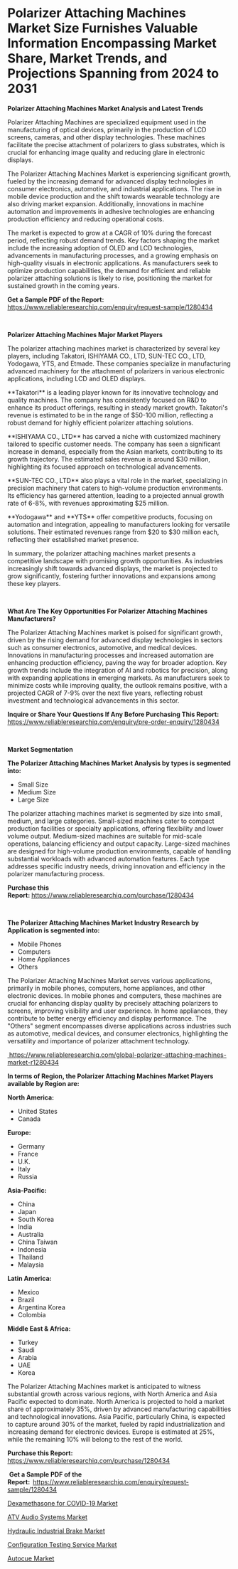 <p><h1>Polarizer Attaching Machines Market Size Furnishes Valuable Information Encompassing Market Share, Market Trends, and Projections Spanning from 2024 to 2031</h1></p><p><strong>Polarizer Attaching Machines Market Analysis and Latest Trends</strong></p>
<p><p>Polarizer Attaching Machines are specialized equipment used in the manufacturing of optical devices, primarily in the production of LCD screens, cameras, and other display technologies. These machines facilitate the precise attachment of polarizers to glass substrates, which is crucial for enhancing image quality and reducing glare in electronic displays. </p><p>The Polarizer Attaching Machines Market is experiencing significant growth, fueled by the increasing demand for advanced display technologies in consumer electronics, automotive, and industrial applications. The rise in mobile device production and the shift towards wearable technology are also driving market expansion. Additionally, innovations in machine automation and improvements in adhesive technologies are enhancing production efficiency and reducing operational costs.</p><p>The market is expected to grow at a CAGR of 10% during the forecast period, reflecting robust demand trends. Key factors shaping the market include the increasing adoption of OLED and LCD technologies, advancements in manufacturing processes, and a growing emphasis on high-quality visuals in electronic applications. As manufacturers seek to optimize production capabilities, the demand for efficient and reliable polarizer attaching solutions is likely to rise, positioning the market for sustained growth in the coming years.</p></p>
<p><strong>Get a Sample PDF of the Report:&nbsp;</strong> <a href="https://www.reliableresearchiq.com/enquiry/request-sample/1280434?utm_campaign=103&utm_medium=2&utm_source=Github&utm_content=ia&utm_term=03102024&utm_id=polarizer-attaching-machines">https://www.reliableresearchiq.com/enquiry/request-sample/1280434</a></p>
<p>&nbsp;</p>
<p><strong>Polarizer Attaching Machines Major Market Players</strong></p>
<p><p>The polarizer attaching machines market is characterized by several key players, including Takatori, ISHIYAMA CO., LTD, SUN-TEC CO., LTD, Yodogawa, YTS, and Etmade. These companies specialize in manufacturing advanced machinery for the attachment of polarizers in various electronic applications, including LCD and OLED displays.</p><p>**Takatori** is a leading player known for its innovative technology and quality machines. The company has consistently focused on R&D to enhance its product offerings, resulting in steady market growth. Takatori's revenue is estimated to be in the range of $50-100 million, reflecting a robust demand for highly efficient polarizer attaching solutions.</p><p>**ISHIYAMA CO., LTD** has carved a niche with customized machinery tailored to specific customer needs. The company has seen a significant increase in demand, especially from the Asian markets, contributing to its growth trajectory. The estimated sales revenue is around $30 million, highlighting its focused approach on technological advancements.</p><p>**SUN-TEC CO., LTD** also plays a vital role in the market, specializing in precision machinery that caters to high-volume production environments. Its efficiency has garnered attention, leading to a projected annual growth rate of 6-8%, with revenues approximating $25 million.</p><p>**Yodogawa** and **YTS** offer competitive products, focusing on automation and integration, appealing to manufacturers looking for versatile solutions. Their estimated revenues range from $20 to $30 million each, reflecting their established market presence.</p><p>In summary, the polarizer attaching machines market presents a competitive landscape with promising growth opportunities. As industries increasingly shift towards advanced displays, the market is projected to grow significantly, fostering further innovations and expansions among these key players.</p></p>
<p>&nbsp;</p>
<p><strong>What Are The Key Opportunities For Polarizer Attaching Machines Manufacturers?</strong></p>
<p><p>The Polarizer Attaching Machines market is poised for significant growth, driven by the rising demand for advanced display technologies in sectors such as consumer electronics, automotive, and medical devices. Innovations in manufacturing processes and increased automation are enhancing production efficiency, paving the way for broader adoption. Key growth trends include the integration of AI and robotics for precision, along with expanding applications in emerging markets. As manufacturers seek to minimize costs while improving quality, the outlook remains positive, with a projected CAGR of 7-9% over the next five years, reflecting robust investment and technological advancements in this sector.</p></p>
<p><strong>Inquire or Share Your Questions If Any Before Purchasing This Report:</strong> <a href="https://www.reliableresearchiq.com/enquiry/pre-order-enquiry/1280434?utm_campaign=103&utm_medium=2&utm_source=Github&utm_content=ia&utm_term=03102024&utm_id=polarizer-attaching-machines">https://www.reliableresearchiq.com/enquiry/pre-order-enquiry/1280434</a></p>
<p>&nbsp;</p>
<p><strong>Market Segmentation</strong></p>
<p><strong>The Polarizer Attaching Machines Market Analysis by types is segmented into:</strong></p>
<p><ul><li>Small Size</li><li>Medium Size</li><li>Large Size</li></ul></p>
<p><p>The polarizer attaching machines market is segmented by size into small, medium, and large categories. Small-sized machines cater to compact production facilities or specialty applications, offering flexibility and lower volume output. Medium-sized machines are suitable for mid-scale operations, balancing efficiency and output capacity. Large-sized machines are designed for high-volume production environments, capable of handling substantial workloads with advanced automation features. Each type addresses specific industry needs, driving innovation and efficiency in the polarizer manufacturing process.</p></p>
<p><strong>Purchase this Report:&nbsp;</strong><a href="https://www.reliableresearchiq.com/purchase/1280434?utm_campaign=103&utm_medium=2&utm_source=Github&utm_content=ia&utm_term=03102024&utm_id=polarizer-attaching-machines">https://www.reliableresearchiq.com/purchase/1280434</a></p>
<p>&nbsp;</p>
<p><strong>The Polarizer Attaching Machines Market Industry Research by Application is segmented into:</strong></p>
<p><ul><li>Mobile Phones</li><li>Computers</li><li>Home Appliances</li><li>Others</li></ul></p>
<p><p>The Polarizer Attaching Machines Market serves various applications, primarily in mobile phones, computers, home appliances, and other electronic devices. In mobile phones and computers, these machines are crucial for enhancing display quality by precisely attaching polarizers to screens, improving visibility and user experience. In home appliances, they contribute to better energy efficiency and display performance. The "Others" segment encompasses diverse applications across industries such as automotive, medical devices, and consumer electronics, highlighting the versatility and importance of polarizer attachment technology.</p></p>
<p><a href="https://www.reliableresearchiq.com/global-polarizer-attaching-machines-market-r1280434?utm_campaign=103&utm_medium=2&utm_source=Github&utm_content=ia&utm_term=03102024&utm_id=polarizer-attaching-machines">&nbsp;https://www.reliableresearchiq.com/global-polarizer-attaching-machines-market-r1280434</a></p>
<p><strong>In terms of Region, the Polarizer Attaching Machines Market Players available by Region are:</strong></p>
<p>
    <p> <strong> North America: </strong>
        <ul>
            <li>United States</li>
            <li>Canada</li>
        </ul>
        </p> 
    <p> <strong> Europe: </strong>
        <ul>
            <li>Germany</li>
            <li>France</li>
            <li>U.K.</li>
            <li>Italy</li>
            <li>Russia</li>
        </ul>
        </p> 
    <p> <strong> Asia-Pacific: </strong>
        <ul>
            <li>China</li>
            <li>Japan</li>
            <li>South Korea</li>
            <li>India</li>
            <li>Australia</li>
            <li>China Taiwan</li>
            <li>Indonesia</li>
            <li>Thailand</li>
            <li>Malaysia</li>
        </ul>
        </p> 
    <p> <strong> Latin America: </strong>
        <ul>
            <li>Mexico</li>
            <li>Brazil</li>
            <li>Argentina Korea</li>
            <li>Colombia</li>
        </ul>
        </p> 
    <p> <strong> Middle East & Africa: </strong>
        <ul>
            <li>Turkey</li>
            <li>Saudi</li>
            <li>Arabia</li>
            <li>UAE</li>
            <li>Korea</li>
        </ul>
    </p>
    </p>
<p><p>The Polarizer Attaching Machines market is anticipated to witness substantial growth across various regions, with North America and Asia Pacific expected to dominate. North America is projected to hold a market share of approximately 35%, driven by advanced manufacturing capabilities and technological innovations. Asia Pacific, particularly China, is expected to capture around 30% of the market, fueled by rapid industrialization and increasing demand for electronic devices. Europe is estimated at 25%, while the remaining 10% will belong to the rest of the world.</p></p>
<p><strong>Purchase this Report: </strong><a href="https://www.reliableresearchiq.com/purchase/1280434?utm_campaign=103&utm_medium=2&utm_source=Github&utm_content=ia&utm_term=03102024&utm_id=polarizer-attaching-machines">https://www.reliableresearchiq.com/purchase/1280434</a></p>
<p>&nbsp;<strong>Get a Sample PDF of the Report:&nbsp;&nbsp;</strong><a href="https://www.reliableresearchiq.com/enquiry/request-sample/1280434?utm_campaign=103&utm_medium=2&utm_source=Github&utm_content=ia&utm_term=03102024&utm_id=polarizer-attaching-machines">https://www.reliableresearchiq.com/enquiry/request-sample/1280434</a></p>
<p><strong></strong></p>
<p><p><a href="https://issuu.com/reportprime-2/docs/dexamethasone-for-covid-19-market-s_c3f4d8cdb963e1?utm_campaign=103&utm_medium=2&utm_source=Github&utm_content=ia&utm_term=03102024&utm_id=polarizer-attaching-machines">Dexamethasone for COVID-19 Market</a></p><p><a href="https://www.linkedin.com/pulse/atv-audio-systems-market-size-growth-trends-industry-analysis-type-application-1euxe?trackingId=ePy89PqGSK2y1G2fsTk0%2Fw%3D%3D&utm_campaign=103&utm_medium=2&utm_source=Github&utm_content=ia&utm_term=03102024&utm_id=polarizer-attaching-machines">ATV Audio Systems Market</a></p><p><a href="https://github.com/malandranz3ggo/Market-Research-Report-List-1/blob/main/hydraulic-industrial-brake-market.md?utm_campaign=103&utm_medium=2&utm_source=Github&utm_content=ia&utm_term=03102024&utm_id=polarizer-attaching-machines">Hydraulic Industrial Brake Market</a></p><p><a href="https://issuu.com/reportprime-2/docs/configuration-testing-service-marke_ad24cad45ca334?utm_campaign=103&utm_medium=2&utm_source=Github&utm_content=ia&utm_term=03102024&utm_id=polarizer-attaching-machines">Configuration Testing Service Market</a></p><p><a href="https://www.linkedin.com/pulse/autocue-market-trends-growth-outlook-2024-2031-occult-analytics-vbnhe?utm_campaign=103&utm_medium=2&utm_source=Github&utm_content=ia&utm_term=03102024&utm_id=polarizer-attaching-machines">Autocue Market</a></p></p>